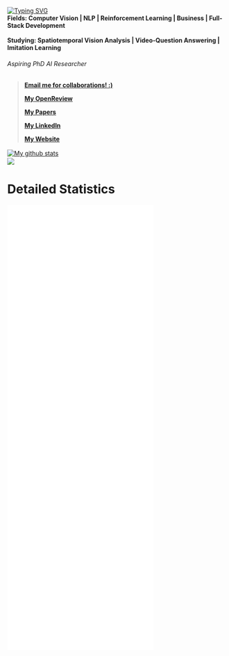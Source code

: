 [![Typing SVG](https://readme-typing-svg.herokuapp.com/?size=35&lines=Hello+There!;I%E2%80%99m+Elston.+)](https://git.io/typing-svg)
<br/>
**Fields: Computer Vision | NLP | Reinforcement Learning | Business | Full-Stack Development**
<br/><br/>
**Studying: Spatiotemporal Vision Analysis | Video-Question Answering | Imitation Learning**
###### Aspiring PhD AI Researcher

> **[Email me for collaborations! :)](mailto:elston1703@gmail.com)**
> 
> **[My OpenReview](https://openreview.net/profile?id=~Elston_Tan1)**
>
> **[My Papers](https://scholar.google.com/citations?user=G8leC1IAAAAJ&hl=en)**
> 
> **[My LinkedIn](https://www.linkedin.com/in/elstuhn/)**
> 
> **[My Website](https://elston.netlify.app)**

<a href="https://github.com/Elstuhn/github-readme-stats">
  <img align="center" src="https://github-readme-stats.vercel.app/api?username=Elstuhn&show_icons=true&include_all_commits=true&theme=material-palenight&count_private=true&custom_title=Elston's%20Statistics&include_all_commits=true" alt="My github stats"/>
</a>
<br>
<a href="https://github.com/Elstuhn/github-readme-stats">
  <img align="center" src="https://github-readme-stats.vercel.app/api/top-langs/?username=Elstuhn&layout=compact&theme=material-palenight&count_private=true" />
</a>

# Detailed Statistics
![Metrics](https://github.com/Elstuhn/Elstuhn/blob/master/github-metrics.svg)
